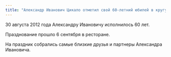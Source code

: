 ```yaml
---
title: "Александр Иванович Цикало отметил свой 60-летний юбилей в кругу партнеров"
---
```


30 августа 2012 года Александру Ивановичу исполнилось 60 лет.

Празднование прошло 6 сентября в ресторане.

На праздник собрались самые близкие друзья и партнеры Александра Ивановича.
